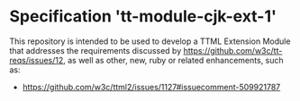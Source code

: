 
# Specification 'tt-module-cjk-ext-1'

This repository is intended to be used to develop a TTML Extension Module that addresses the requirements discussed by https://github.com/w3c/tt-reqs/issues/12, as well as other, new, ruby or related enhancements, such as:

- https://github.com/w3c/ttml2/issues/1127#issuecomment-509921787
